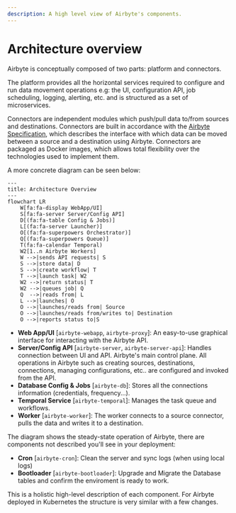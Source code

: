 ```yaml
---
description: A high level view of Airbyte's components.
---
```


# Architecture overview

Airbyte is conceptually composed of two parts: platform and connectors.

The platform provides all the horizontal services required to configure and run data movement operations e.g: the UI, configuration API, job scheduling, logging, alerting, etc. and is structured as a set of microservices.

Connectors are independent modules which push/pull data to/from sources and destinations. Connectors are built in accordance with the [Airbyte Specification](./airbyte-protocol.md), which describes the interface with which data can be moved between a source and a destination using Airbyte. Connectors are packaged as Docker images, which allows total flexibility over the technologies used to implement them.

A more concrete diagram can be seen below:

```mermaid
---
title: Architecture Overview
---
flowchart LR
    W[fa:fa-display WebApp/UI]
    S[fa:fa-server Server/Config API]
    D[(fa:fa-table Config & Jobs)]
    L[(fa:fa-server Launcher)]
    O[(fa:fa-superpowers Orchestrator)]
    Q[(fa:fa-superpowers Queue)]
    T(fa:fa-calendar Temporal)
    W2[1..n Airbyte Workers]
    W -->|sends API requests| S
    S -->|store data| D
    S -->|create workflow| T
    T -->|launch task| W2
    W2 -->|return status| T
    W2 -->|queues job| Q
    Q  -->|reads from| L
    L -->|launches| O
    O -->|launches/reads from| Source
    O -->|launches/reads from/writes to| Destination
    O -->|reports status to|S
```

- **Web App/UI** [`airbyte-webapp`, `airbyte-proxy`]: An easy-to-use graphical interface for interacting with the Airbyte API.
- **Server/Config API** [`airbyte-server`, `airbyte-server-api`]: Handles connection between UI and API. Airbyte's main control plane. All operations in Airbyte such as creating sources, destinations, connections, managing configurations, etc.. are configured and invoked from the API.
- **Database Config & Jobs** [`airbyte-db`]: Stores all the connections information \(credentials, frequency...\).
- **Temporal Service** [`airbyte-temporal`]: Manages the task queue and workflows.
- **Worker** [`airbyte-worker`]: The worker connects to a source connector, pulls the data and writes it to a destination.

The diagram shows the steady-state operation of Airbyte, there are components not described you'll see in your deployment:

- **Cron** [`airbyte-cron`]: Clean the server and sync logs (when using local logs)
- **Bootloader** [`airbyte-bootloader`]: Upgrade and Migrate the Database tables and confirm the enviroment is ready to work.

This is a holistic high-level description of each component. For Airbyte deployed in Kubernetes the structure is very similar with a few changes.
